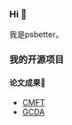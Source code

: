 ### Hi 👋

<!--
**psbetter/psbetter** is a ✨ _special_ ✨ repository because its `README.md` (this file) appears on your GitHub profile.

Here are some ideas to get you started:

- 🔭 I’m currently working on ...
- 🌱 I’m currently learning ...
- 👯 I’m looking to collaborate on ...
- 🤔 I’m looking for help with ...
- 💬 Ask me about ...
- 📫 How to reach me: ...
- 😄 Pronouns: ...
- ⚡ Fun fact: ...
-->
我是psbetter。

### 我的开源项目

#### 论文成果🌱
- [CMFT](https://github.com/psbetter/CMFT)
- [GCDA](https://github.com/psbetter/GCDA)
